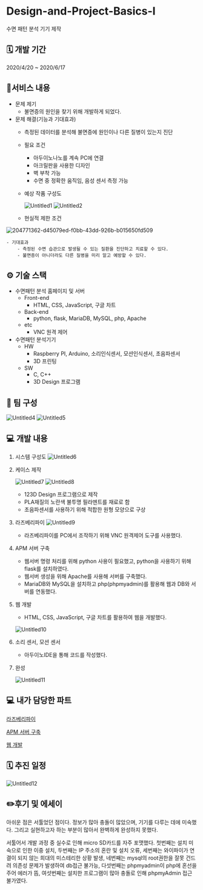 # Design-and-Project-Basics-I
수면 패턴 분석 기기 제작

## 🗓️ 개발 기간

2020/4/20 ~ 2020/6/17

## 📜서비스 내용

- 문제 제기
    - 불면증의 원인을 찾기 위해 개발하게 되었다.
- 문제 해결(기능과 기대효과)
    - 측정된 데이터를 분석해 불면증에 원인이나 다른 질병이 있는지 진단
    - 필요 조건
        - 아두이노나노를 계속 PC에 연결
        - 아크릴판을 사용한 디자인
        - 벽 부착 가능
        - 수면 중 정확한 움직임, 음성 센서 측정 가능
    - 예상 작품 구성도
        
        ![Untitled1](https://user-images.githubusercontent.com/67767912/204771316-01b3b9d5-53c5-435b-88d5-a39f0dd868bf.png)
![Untitled2](https://user-images.githubusercontent.com/67767912/204771336-39d450de-ea66-4329-9141-3ead03d316e8.png)

        
    - 현실적 제한 조건
        
![204771362-d45079ed-f0bb-43dd-926b-b015650fd509](https://user-images.githubusercontent.com/67767912/204771990-2c20856d-6788-4707-8de2-e1011977a28f.png)

        
    - 기대효과
        - 측정된 수면 습관으로 발생될 수 있는 질환을 진단하고 치료할 수 있다.
        - 불면증이 아니더라도 다른 질병을 미리 알고 예방할 수 있다.

## ⚙️ 기술 스택

- 수면패턴 분석 홈페이지 및 서버
    - Front-end
        - HTML, CSS, JavaScript, 구글 차트
    - Back-end
        - python, flask, MariaDB, MySQL, php, Apache
    - etc
        - VNC 원격 제어
- 수면패턴 분석기기
    - HW
        - Raspberry PI, Arduino, 소리인식센서, 모션인식센서, 초음파센서
        - 3D 프린팅
    - SW
        - C, C++
        - 3D Design 프로그램

## 👫 팀 구성

![Untitled4](https://user-images.githubusercontent.com/67767912/204771421-0ede4165-fa8f-499c-beeb-f397419c11a4.png)
![Untitled5](https://user-images.githubusercontent.com/67767912/204771427-e62a088b-ca54-43a2-a8c3-0b3ebe371bc2.png)


## 💻 개발 내용

1. 시스템 구성도
    ![Untitled6](https://user-images.githubusercontent.com/67767912/204771455-473e06c2-360e-4695-8944-ccca28d6903a.png)

    
2. 케이스 제작
    
    ![Untitled7](https://user-images.githubusercontent.com/67767912/204771506-da0b5c28-e9e6-433c-8c6f-55e07418dce6.png)
    ![Untitled8](https://user-images.githubusercontent.com/67767912/204771514-caf148d8-05c4-4ff0-ba6a-840d790f97c6.png)

    
    - 123D Design 프로그램으로 제작
    - PLA재질의 노란색 불투명 필라멘트를 재료로 함
    - 초음파센서를 사용하기 위해 적합한 원형 모양으로 구상
3. 라즈베리파이
    ![Untitled9](https://user-images.githubusercontent.com/67767912/204771570-f63cee8f-b24c-42b0-a3a5-36ae55952967.png)

    
    - 라즈베리파이를 PC에서 조작하기 위해 VNC 원격제어 도구를 사용했다.
4. APM 서버 구축
    - 웹서버 명령 처리를 위해 python 사용이 필요했고, python을 사용하기 위해 flask를 설치하였다.
    - 웹서버 생성을 위해 Apache를 사용해 서버를 구축했다.
    - MariaDB와 MySQL을 설치하고 php(phpmyadmin)를 활용해 웹과 DB와 서버를 연동했다.
5. 웹 개발
    - HTML, CSS, JavaScript, 구글 차트를 활용하여 웹을 개발했다.
    
    ![Untitled10](https://user-images.githubusercontent.com/67767912/204771650-dee1b6c9-9b78-4b35-bb0d-624722f474bc.png)

6. 소리 센서, 모션 센서
    - 아두이노IDE을 통해 코드를 작성했다.
7. 완성
    
    ![Untitled11](https://user-images.githubusercontent.com/67767912/204771690-b85289fe-7bc1-4340-ab39-c6a6df19bbfc.png)


## 💻 내가 담당한 파트

[라즈베리파이](https://www.notion.so/0cca01e696c24180a866984a292974a0) 

[APM 서버 구축](https://www.notion.so/APM-d3c4489f473a4e9e91d44170b87d29f9) 

[웹 개발](https://www.notion.so/de5ed13e471f4784a97918100dfa71c7) 

## 🗓️ 추진 일정
![Untitled12](https://user-images.githubusercontent.com/67767912/204771744-aaa2c075-db55-4678-b9fe-70d21806c768.png)


## ✏️후기 및 에세이

아쉬운 점은 서툴었던 점이다. 정보가 많아 충돌이 많았으며, 기기를 다루는 데에 미숙했다. 그리고 실현하고자 하는 부분이 많아서 완벽하게 완성하지 못했다.

서툴어서 개발 과정 중 실수로 인해 micro SD카드를 자주 포맷했다. 첫번째는 설치 미숙으로 인한 이중 설치, 두번째는 IP 주소의 혼란 및 설치 오류, 세번째는 와이파이가 연결이 되지 않는 희대의 미스테리한 상황 발생, 네번째는 mysql의 root권한을 잘못 건드려 의존성 문제가 발생하여 db접근 불가능, 다섯번째는 phpmyadmin이 php에 혼선을 주어 에러가 뜸, 여섯번째는 설치한 프로그램이 많아 충돌로 인해 phpmyAdmin 접근 불가였다.
